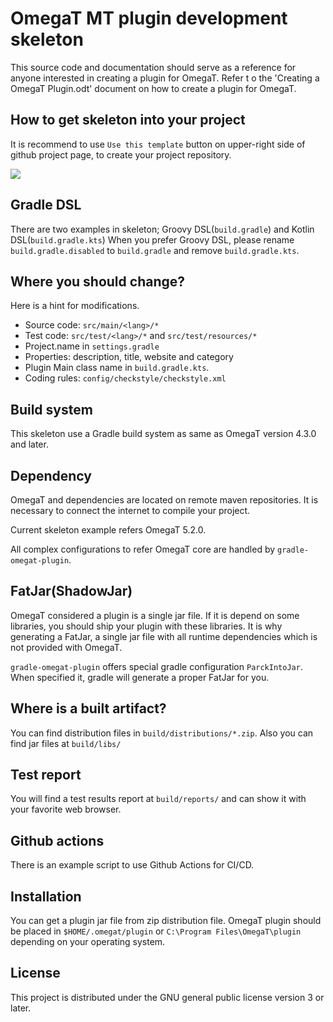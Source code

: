 # OmegaT MT plugin development skeleton


This source code and documentation should serve as a reference for anyone interested in creating a plugin for OmegaT. Refer t
o the 'Creating a OmegaT Plugin.odt' document on how to create a plugin for OmegaT.


## How to get skeleton into your project

It is recommend to use `Use this template` button on upper-right side of github project page,
to create your project repository.

![](https://docs.github.com/assets/images/help/repository/use-this-template-button.png)

## Gradle DSL

There are two examples in skeleton; Groovy DSL(`build.gradle`) and Kotlin DSL(`build.gradle.kts`)
When you prefer Groovy DSL, please rename `build.gradle.disabled` to `build.gradle` and remove `build.gradle.kts`.

## Where you should change?

Here is a hint for modifications.

- Source code: `src/main/<lang>/*`
- Test code: `src/test/<lang>/*` and `src/test/resources/*`
- Project.name in `settings.gradle`
- Properties: description, title, website and category
- Plugin Main class name in `build.gradle.kts`.
- Coding rules: `config/checkstyle/checkstyle.xml`

## Build system

This skeleton use a Gradle build system as same as OmegaT version 4.3.0 and later.

## Dependency

OmegaT and dependencies are located on remote maven repositories.
It is necessary to connect the internet to compile your project.

Current skeleton example refers OmegaT 5.2.0.

All complex configurations to refer OmegaT core are handled by
`gradle-omegat-plugin`.

## FatJar(ShadowJar)

OmegaT considered a plugin is a single jar file. If it is depend on some libraries, 
you should ship your plugin with these libraries.
It is why generating a FatJar, a single jar file with all runtime dependencies
which is not provided with OmegaT.

`gradle-omegat-plugin` offers special gradle configuration `ParckIntoJar`.
When specified it, gradle will generate a proper FatJar for you.


## Where is a built artifact?

You can find distribution files in `build/distributions/*.zip`.
Also you can find jar files at `build/libs/`

## Test report

You will find a test results report at `build/reports/` and can show it with your favorite web browser.

## Github actions

There is an example script to use Github Actions for CI/CD.


## Installation

You can get a plugin jar file from zip distribution file.
OmegaT plugin should be placed in `$HOME/.omegat/plugin` or `C:\Program Files\OmegaT\plugin`
depending on your operating system.

## License

This project is distributed under the GNU general public license version 3 or later.
